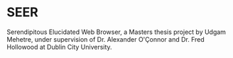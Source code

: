 # SEER
Serendipitous Elucidated Web Browser, a Masters thesis project by Udgam Mehetre, under supervision of Dr. Alexander O'Çonnor and Dr. Fred Hollowood at Dublin City University.
